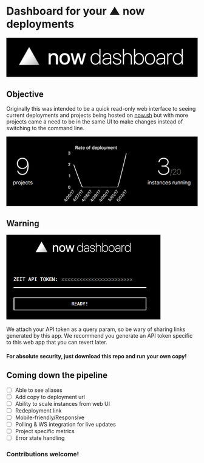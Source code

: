# Dashboard for your ▲ now deployments

![Login](/static/header.png)

## Objective

Originally this was intended to be a quick read-only web interface to seeing current deployments and projects being hosted on [now.sh](http://now.sh) but with more projects came a need to be in the same UI to make changes instead of switching to the command line.

![Login](/static/sample-metrics.png)

## Warning

![Login](/static/login.gif)

We attach your API token as a query param, so be wary of sharing links generated by this app. We recommend you generate an API token specific to this web app that you can revert later.

#### For absolute security, just download this repo and run your own copy!

## Coming down the pipeline

- [ ] Able to see aliases
- [ ] Add copy to deployment url
- [ ] Ability to scale instances from web UI
- [ ] Redeployment link
- [ ] Mobile-friendly/Responsive
- [ ] Polling & WS integration for live updates
- [ ] Project specific metrics
- [ ] Error state handling

### Contributions welcome!
